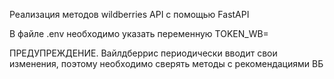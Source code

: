 Реализация методов wildberries API с помощью FastAPI

В файле .env необходимо указать переменную TOKEN_WB=

ПРЕДУПРЕЖДЕНИЕ. Вайлдберрис периодически вводит свои изменения, поэтому необходимо сверять методы с рекомендациями ВБ
